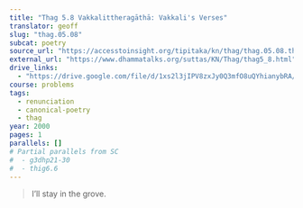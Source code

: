 ```yaml
---
title: "Thag 5.8 Vakkalittheragāthā: Vakkali's Verses"
translator: geoff
slug: "thag.05.08"
subcat: poetry
source_url: "https://accesstoinsight.org/tipitaka/kn/thag/thag.05.08.than.html"
external_url: "https://www.dhammatalks.org/suttas/KN/Thag/thag5_8.html"
drive_links:
  - "https://drive.google.com/file/d/1xs2l3jIPV8zxJy0Q3mfO8uQYhianybRA/view?usp=drivesdk"
course: problems
tags:
  - renunciation
  - canonical-poetry
  - thag
year: 2000
pages: 1
parallels: []
# Partial parallels from SC
#  - g3dhp21-30
#  - thig6.6
---
```


> I’ll stay in the grove.
